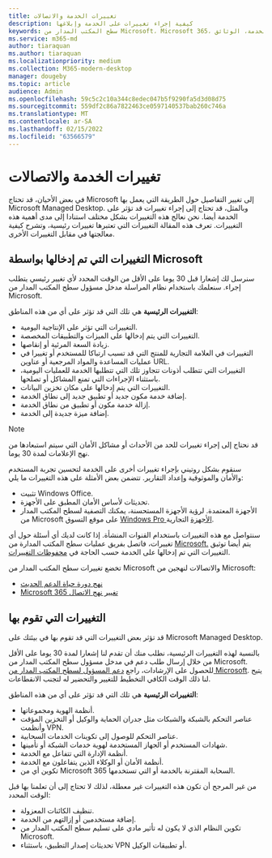 ```yaml
---
title: تغييرات الخدمة والاتصالات
description: كيفية إجراء تغييرات على الخدمة وإبلاغها
keywords: سطح المكتب المدار من Microsoft، Microsoft 365، الخدمة، الوثائق
ms.service: m365-md
author: tiaraquan
ms.author: tiaraquan
ms.localizationpriority: medium
ms.collection: M365-modern-desktop
manager: dougeby
ms.topic: article
audience: Admin
ms.openlocfilehash: 59c5c2c10a344c8edec047b5f9290fa5d3d08d75
ms.sourcegitcommit: 559df2c86a7822463ce0597140537bab260c746a
ms.translationtype: MT
ms.contentlocale: ar-SA
ms.lasthandoff: 02/15/2022
ms.locfileid: "63566579"
---
```

# <a name="service-changes-and-communication"></a>تغييرات الخدمة والاتصالات

في بعض الأحيان، قد تحتاج Microsoft إلى تغيير التفاصيل حول الطريقة التي يعمل بها Microsoft Managed Desktop. وبالمثل، قد تحتاج إلى إجراء تغييرات قد تؤثر على الخدمة أيضا. نحن نعالج هذه التغييرات بشكل مختلف استنادا إلى مدى أهمية هذه التغييرات. تعرف هذه المقالة التغييرات التي تعتبرها تغييرات رئيسية، وتشرح كيفية معالجتها في مقابل التغييرات الأخرى.

## <a name="changes-made-by-microsoft"></a>التغييرات التي تم إدخالها بواسطة Microsoft

سنرسل لك إشعارا قبل 30 يوما على الأقل من الوقت المحدد لأي تغيير رئيسي يتطلب إجراء. سنعلمك باستخدام نظام المراسلة مدخل مسؤول سطح المكتب المدار من Microsoft.

**التغييرات الرئيسية** هي تلك التي قد تؤثر على أي من هذه المناطق:

- التغييرات التي تؤثر على الإنتاجية اليومية.
- التغييرات التي يتم إدخالها على الميزات والتطبيقات المخصصة.
- زيادة السعة المرئية أو إنقاصها.
- التغييرات في العلامة التجارية للمنتج التي قد تسبب ارتباكا للمستخدم أو تغييرا في عمليات المساعدة والمواد المرجعية أو عناوين URL.
- التغييرات التي تتطلب أذونات تتجاوز تلك التي تتطلبها الخدمة للعمليات اليومية، باستثناء الإجراءات التي تمنع المشاكل أو تصلحها.
- التغييرات التي يتم إدخالها على مكان تخزين البيانات.
- إضافة خدمة مكون جديد أو تطبيق جديد إلى نطاق الخدمة.
- إزالة خدمة مكون أو تطبيق من نطاق الخدمة.
- إضافة ميزة جديدة إلى الخدمة.

> [!NOTE]
> قد نحتاج إلى إجراء تغييرات للحد من الأحداث أو مشاكل الأمان التي سيتم استبعادها من نهج الإعلامات لمدة 30 يوما.

سنقوم بشكل روتيني بإجراء تغييرات أخرى على الخدمة لتحسين تجربة المستخدم والأمان والموثوقية وإعداد التقارير. تتضمن بعض الأمثلة على هذه التغييرات ما يلي:

- تثبيت Windows Office.
- تحديثات لأساس الأمان المطبق على الأجهزة.
- الأجهزة المعتمدة. لرؤية الأجهزة المستحسنة، يمكنك التصفية لسطح المكتب المدار من Microsoft على موقع التسوق [Windows Pro الأجهزة](https://www.microsoft.com/windows/business/devices) التجارية.

سنتواصل مع هذه التغييرات باستخدام القنوات المنشأة. إذا كانت لديك أي أسئلة حول أي تغييرات، فاتصل بفريق عمليات سطح المكتب المدارة من [Microsoft.](../working-with-managed-desktop/admin-support.md) يتم أيضا توثيق التغييرات التي تم إدخالها على الخدمة حسب الحاجة في [محفوظات التغييرات](../change-history-managed-desktop.md).

تخضع تغييرات سطح المكتب المدار من Microsoft والاتصالات لنهجين من Microsoft:

- [نهج دورة حياة الدعم الحديث](https://support.microsoft.com/help/30881/modern-lifecycle-policy)
- [Microsoft 365 تغيير نهج الاتصال](/office365/admin/manage/message-center)

## <a name="changes-you-make"></a>التغييرات التي تقوم بها

قد تؤثر بعض التغييرات التي قد تقوم بها في بيئتك على Microsoft Managed Desktop.

بالنسبة لهذه التغييرات الرئيسية، نطلب منك أن تقدم لنا إشعارا لمدة 30 يوما على الأقل من خلال إرسال طلب دعم في مدخل مسؤول سطح المكتب المدار من Microsoft. للحصول على الإرشادات، راجع [دعم المسؤول لسطح المكتب المدار من Microsoft](../working-with-managed-desktop/admin-support.md). يتيح لنا ذلك الوقت الكافي التخطيط للتغيير والتحضير له لتجنب الانقطاعات.

**التغييرات الرئيسية** هي تلك التي قد تؤثر على أي من هذه المناطق:

- أنظمة الهوية ومجموعاتها.
- عناصر التحكم بالشبكة والشبكات مثل جدران الحماية والوكيل أو التخزين المؤقت وأنظمت VPN.
- عناصر التحكم للوصول إلى تكوينات الخدمات السحابية.
- شهادات المستخدم أو الجهاز المستخدمة لهوية خدمات الشبكة أو تأمينها.
- أنظمة الإدارة التي تتفاعل مع الخدمة.
- أنظمة الأمان أو الوكلاء الذين يتفاعلون مع الخدمة.
- تكوين أي من Microsoft 365 السحابة المقترنة بالخدمة أو التي تستخدمها.

من غير المرجح أن تكون هذه التغييرات غير معطلة، لذلك لا تحتاج إلى أن تعلمنا بها قبل الوقت المحدد:

- تنظيف الكائنات المعزولة.
- إضافة مستخدمين أو إزالتهم من الخدمة.
- تكوين النظام الذي لا يكون له تأثير مادي على تسليم سطح المكتب المدار من Microsoft.
- تحديثات إصدار التطبيق، باستثناء VPN أو تطبيقات الوكيل.
